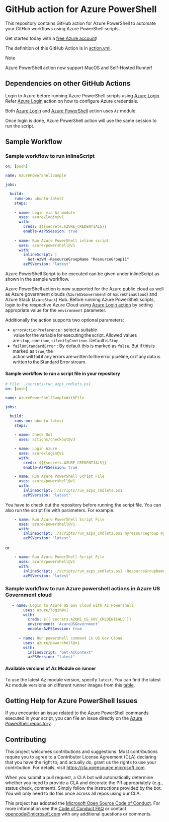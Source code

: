 # GitHub action for Azure PowerShell

This repository contains GitHub action for Azure PowerShell to automate your GitHub workflows using Azure PowerShell scripts.

Get started today with a [free Azure account](https://azure.com/free/open-source)!

The definition of this GitHub Action is in [action.yml](https://github.com/azure/powershell/blob/master/action.yml).

> [!NOTE]
> Azure PowerShell action now support MacOS and Self-Hosted Runner!

## Dependencies on other GitHub Actions

Login to Azure before running Azure PowerShell scripts using [Azure Login](https://github.com/Azure/login). Refer [Azure Login](https://github.com/Azure/login#configure-azure-credentials) action on how to configure Azure credentials.

Both [Azure Login](https://github.com/Azure/login) and [Azure PowerShell](https://github.com/azure/powershell) action uses `Az` module.

Once login is done, Azure PowerShell action will use the same session to run the script.

## Sample Workflow

### Sample workflow to run inlineScript

```yaml
on: [push]

name: AzurePowerShellSample

jobs:

  build:
    runs-on: ubuntu-latest
    steps:
    
    - name: Login via Az module
      uses: azure/login@v1
      with:
        creds: ${{secrets.AZURE_CREDENTIALS}}
        enable-AzPSSession: true 
        
    - name: Run Azure PowerShell inline script
      uses: azure/powershell@v1
      with:
        inlineScript: |
          Get-AzVM -ResourceGroupName "ResourceGroup11"
        azPSVersion: "latest"
```

Azure PowerShell Script to be executed can be given under inlineScript as shown in the sample workflow.

Azure PowerShell action is now supported for the Azure public cloud as well as Azure government clouds (`AzureUSGovernment` or `AzureChinaCloud`) and Azure Stack (`AzureStack`) Hub. Before running Azure PowerShell scripts, login to the respective Azure Cloud  using [Azure Login action](https://github.com/Azure/login) by setting appropriate value for the `environment` parameter.

Additionally the action supports two optional parameters:

- `errorActionPreference` : select a suitable  value for the variable for executing the script. Allowed values are `stop`, `continue`, `silentlyContinue`. Default is `Stop`.
- `failOnStandardError` : By default this is marked as `false`. But if this is marked as `true`, the action will fail if any errors are written to the error pipeline, or if any data is written to the Standard Error stream.

#### Sample workflow to run a script file in your repository

```yaml
# File: ./scripts/run_azps_cmdlets.ps1
on: [push]

name: AzurePowerShellSampleWithFile

jobs:

  build:
    runs-on: ubuntu-latest
    steps:
    
    - name: Check Out
      uses: actions/checkout@v3

    - name: Login Azure
      uses: azure/login@v1
      with:
        creds: ${{secrets.AZURE_CREDENTIALS}}
        enable-AzPSSession: true 

    - name: Run Azure PowerShell Script File
      uses: azure/powershell@v1
      with:
        inlineScript: ./scripts/run_azps_cmdlets.ps1
        azPSVersion: "latest"
```

You have to check out the repository before running the script file.
You can also run the script file with parameters. For example:

```yaml
    - name: Run Azure PowerShell Script File
      uses: azure/powershell@v1
      with:
        inlineScript: ./scripts/run_azps_cmdlets.ps1 myresourcegroup myresourcename
        azPSVersion: "latest"
```

or

```yaml
    - name: Run Azure PowerShell Script File
      uses: azure/powershell@v1
      with:
        inlineScript: ./scripts/run_azps_cmdlets.ps1 -ResourceGroupName myresourcegroup -ResourceName myresourcename
        azPSVersion: "latest"
```

### Sample workflow to run Azure powershell actions in Azure US Government cloud

```yaml
   - name: Login to Azure US Gov Cloud with Az Powershell 
        uses: azure/login@v1
        with:
          creds: ${{ secrets.AZURE_US_GOV_CREDENTIALS }}
          environment: 'AzureUSGovernment'
          enable-AzPSSession: true
    
      - name: Run powershell command in US Gov Cloud
        uses: azure/powershell@v1
        with:
          inlineScript: "Get-AzContext"
          azPSVersion: "latest"
```

#### Available versions of Az Module on runner

To use the latest Az module version, specify `latest`. You can find the latest Az module versions on different runner images from this [table](https://github.com/actions/runner-images#available-images).

## Getting Help for Azure PowerShell Issues

If you encounter an issue related to the Azure PowerShell commands executed in your script, you can
file an issue directly on the [Azure PowerShell repository](https://github.com/Azure/azure-powershell/issues/new/choose).

## Contributing

This project welcomes contributions and suggestions.  Most contributions require you to agree to a
Contributor License Agreement (CLA) declaring that you have the right to, and actually do, grant us
the rights to use your contribution. For details, visit <https://cla.opensource.microsoft.com>.

When you submit a pull request, a CLA bot will automatically determine whether you need to provide
a CLA and decorate the PR appropriately (e.g., status check, comment). Simply follow the instructions
provided by the bot. You will only need to do this once across all repos using our CLA.

This project has adopted the [Microsoft Open Source Code of Conduct](https://opensource.microsoft.com/codeofconduct/).
For more information see the [Code of Conduct FAQ](https://opensource.microsoft.com/codeofconduct/faq/) or
contact [opencode@microsoft.com](mailto:opencode@microsoft.com) with any additional questions or comments.
